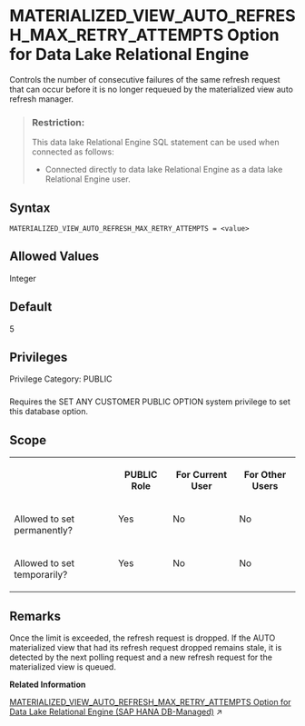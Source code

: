<!-- loiocfffe33a255f4593ae3412a93b50d2ab -->

# MATERIALIZED\_VIEW\_AUTO\_REFRESH\_MAX\_RETRY\_ATTEMPTS Option for Data Lake Relational Engine

Controls the number of consecutive failures of the same refresh request that can occur before it is no longer requeued by the materialized view auto refresh manager.



> ### Restriction:  
> This data lake Relational Engine SQL statement can be used when connected as follows:
> 
> -   Connected directly to data lake Relational Engine as a data lake Relational Engine user.



<a name="loiocfffe33a255f4593ae3412a93b50d2ab__mv_auto_refresh_retry_syntax1"/>

## Syntax

```
MATERIALIZED_VIEW_AUTO_REFRESH_MAX_RETRY_ATTEMPTS = <value>
```



<a name="loiocfffe33a255f4593ae3412a93b50d2ab__mv_auto_refresh_retry_values1"/>

## Allowed Values

Integer



<a name="loiocfffe33a255f4593ae3412a93b50d2ab__mv_auto_refresh_retry_default1"/>

## Default

5



<a name="loiocfffe33a255f4593ae3412a93b50d2ab__mv_auto_refresh_retry_priv1"/>

## Privileges

Privilege Category: PUBLIC



### 

Requires the SET ANY CUSTOMER PUBLIC OPTION system privilege to set this database option.



<a name="loiocfffe33a255f4593ae3412a93b50d2ab__mv_auto_refresh_retry_scope1"/>

## Scope


<table>
<tr>
<th valign="top">

 



</th>
<th valign="top">

PUBLIC Role



</th>
<th valign="top">

For Current User



</th>
<th valign="top">

For Other Users



</th>
</tr>
<tr>
<td valign="top">

Allowed to set permanently?



</td>
<td valign="top">

Yes



</td>
<td valign="top">

No



</td>
<td valign="top">

No



</td>
</tr>
<tr>
<td valign="top">

Allowed to set temporarily?



</td>
<td valign="top">

Yes



</td>
<td valign="top">

No



</td>
<td valign="top">

No



</td>
</tr>
</table>



<a name="loiocfffe33a255f4593ae3412a93b50d2ab__mv_auto_refresh_retry_remarks1"/>

## Remarks

Once the limit is exceeded, the refresh request is dropped. If the AUTO materialized view that had its refresh request dropped remains stale, it is detected by the next polling request and a new refresh request for the materialized view is queued.

**Related Information**  


[MATERIALIZED_VIEW_AUTO_REFRESH_MAX_RETRY_ATTEMPTS Option for Data Lake Relational Engine (SAP HANA DB-Managed)](https://help.sap.com/viewer/a898e08b84f21015969fa437e89860c8/2023_1_QRC/en-US/35a8282ba03846b5a1f414244a91f046.html "Controls the number of consecutive failures of the same refresh request that can occur before it is no longer requeued by the materialized view auto refresh manager.") :arrow_upper_right:

